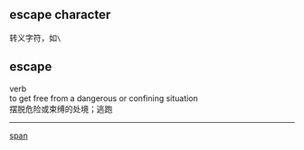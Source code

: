 ## escape character  
转义字符，如`\`  

## escape  
verb  
to get free from a dangerous or confining situation  
摆脱危险或束缚的处境；逃跑  

----  

[span](52.md)  